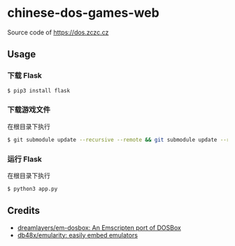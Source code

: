 # chinese-dos-games-web
Source code of https://dos.zczc.cz

## Usage

### 下载 Flask

``` sh
$ pip3 install flask
```

### 下载游戏文件

在根目录下执行
``` sh
$ git submodule update --recursive --remote && git submodule update --recursive --remote && python3 ./static/games/download_data.py
```

### 运行 Flask

在根目录下执行

``` sh
$ python3 app.py
```

## Credits

* [dreamlayers/em-dosbox: An Emscripten port of DOSBox](https://github.com/dreamlayers/em-dosbox)
* [db48x/emularity: easily embed emulators](https://github.com/db48x/emularity)
